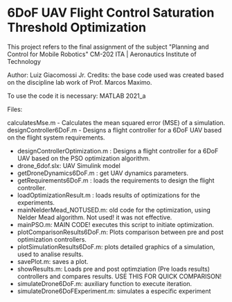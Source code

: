 # 6DoF UAV Flight Control Saturation Threshold Optimization
This project refers to the final assignment of the subject "Planning and Control for Mobile Robotics" CM-202 
ITA | Aeronautics Institute of Technology 

Author: Luiz Giacomossi Jr.
Credits: the base code used was created based on the discipline lab work of Prof. Marcos Maximo.

To use the code it is necessary: MATLAB 2021_a

Files:

 calculatesMse.m         - Calculates the mean squared error (MSE) of a simulation.
 designController6DoF.m  - Designs a flight controller for a 6DoF UAV based on the flight system requirements.
* designControllerOptimization.m : Designs a flight controller for a 6DoF UAV based on the PSO optimization algorithm. 
* drone_6dof.slx: UAV Simulink model
* getDroneDynamics6DoF.m : get UAV dynamics parameters.
* getRequirements6DoF.m : loads the requirements to design the flight controller.
* loadOptimizationResult.m : loads results of optimizations for the experiments.
* mainNelderMead_NOTUSED.m: old code for the optimization, using Nelder Mead algorithm. Not used! it was not effective.
* mainPSO.m: MAIN CODE! executes this script to initiate optimization.
* plotComparisonResults6DoF.m: Plots comparison between pre and post optimization controllers.
* plotSimulationResults6DoF.m: plots detailed graphics of a simulation, used to analise results.
* savePlot.m: saves a plot.
* showResults.m: Loads pre and post optimziation (Pre loads results) controllers and compares results. USE THIS FOR QUICK COMPARISON!
* simulateDrone6DoF.m: auxiliary function to execute iteration.
* simulateDrone6DoFExperiment.m: simulates a especific experiment
